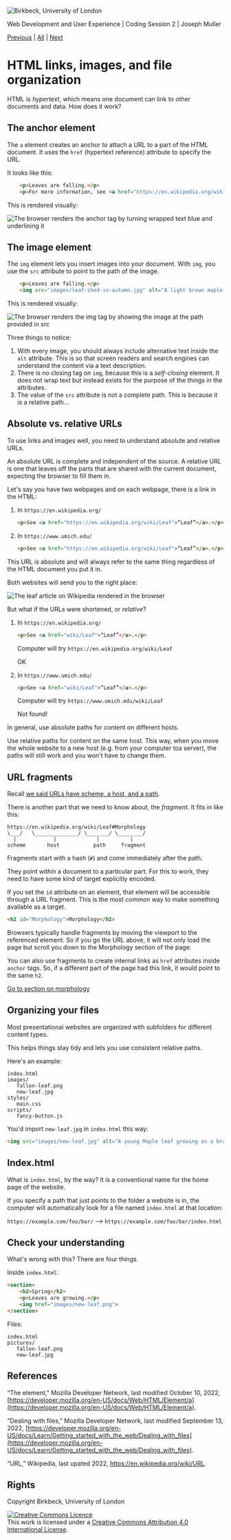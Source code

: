 ![Birkbeck, University of London](images/birkbeck-logo.jpg)

Web Development and User Experience | Coding Session 2 | Joseph Muller

[Previous](workshop-1.md) | [All](README.md) | [Next]()

# HTML links, images, and file organization

HTML is *hypertext*, which means one document can link to other documents and data. How does it work?

## The anchor element

The `a` element creates an anchor to attach a URL to a part of the HTML document. It uses the `href` (hypertext reference) attribute to specify the URL.

It looks like this:

```html
    <p>Leaves are falling.</p>
    <p>For more information, see <a href="https://en.wikipedia.org/wiki/Leaf">“Leaf” on Wikipedia</a>.</p>
```

This is rendered visually:

![The browser renders the anchor tag by turning wrapped text blue and underlining it](images/leaf-wikipedia-a-href.png)

## The image element

The `img` element lets you insert images into your document. With `img`, you use the `src` attribute to point to the path of the image.

```html
    <p>Leaves are falling.</p>
    <img src="images/leaf-shed-in-autumn.jpg" alt="A light brown maple leaf spread out on a white background">
```

This is rendered visually:

![The browser renders the img tag by showing the image at the path provided in src](images/leaves-are-falling-img-src.png)

Three things to notice:

1. With every image, you should always include alternative text inside the `alt` attribute. This is so that screen readers and search engines can understand the content via a text description.
2. There is no closing tag on `img`, because this is a *self-closing* element. It does not wrap text but instead exists for the purpose of the things in the attributes.
3. The value of the `src` attribute is not a complete path. This is because it is a relative path...

## Absolute vs. relative URLs
To use links and images well, you need to understand absolute and relative URLs.

An absolute URL is complete and independent of the source. A relative URL is one that leaves off the parts that are shared with the current document, expecting the browser to fill them in.

Let's say you have two webpages and on each webpage, there is a link in the HTML:

1. In `https://en.wikipedia.org/`
    ```html
    <p>See <a href="https://en.wikipedia.org/wiki/Leaf">“Leaf”</a>.</p>
    ```

2. In `https://www.umich.edu/`
    ```html
    <p>See <a href="https://en.wikipedia.org/wiki/Leaf">“Leaf”</a>.</p>
    ```

This URL is absolute and will always refer to the same thing regardless of the HTML document you put it in.

Both websites will send you to the right place:

![The leaf article on Wikipedia rendered in the browser](images/leaf-wikipedia.png)

But what if the URLs were shortened, or *relative*?

1. In `https://en.wikipedia.org/`
    ```html
    <p>See <a href="wiki/Leaf">“Leaf”</a>.</p>
    ```

    Computer will try `https://en.wikipedia.org/wiki/Leaf`

    OK

2. In `https://www.umich.edu/`
    ```html
    <p>See <a href="wiki/Leaf">“Leaf”</a>.</p>
    ```

    Computer will try `https://www.umich.edu/wiki/Leaf`

    Not found!

In general, use absolute paths for content on different hosts.

Use relative paths for content on the same host. This way, when you move the whole website to a new host (e.g. from your computer toa server), the paths will still work and you won't have to change them.

## URL fragments

Recall [we said URLs have scheme, a host, and a path](how-the-internet-works.md).

There is another part that we need to know about, the *fragment*. It fits in like this:

```
https://en.wikipedia.org/wiki/Leaf#Morphology
\___/   \______________/ \_______/ \________/
  |            |             |          |
scheme       host           path     fragment
```

Fragments start with a hash (`#`) and come immediately after the path.

They point *within* a document to a particular part. For this to work, they need to have some kind of target explicitly encoded.

If you set the `id` attribute on an element, that element will be accessible through a URL fragment. This is the most common way to make something available as a target.

```html
<h2 id="Morphology">Morphology</h2>
```

Browsers typically handle fragments by moving the viewport to the referenced element. So if you go the URL above, it will not only load the page but scroll you down to the Morphology section of the page.

You can also use fragments to create internal links as `href` attributes inside `anchor` tags. So, if a different part of the page had this link, it would point to the same `h2`.

<a href="#Morphology">Go to section on morphology</a>

## Organizing your files

Most presentational websites are organized with subfolders for different content types.

This helps things stay tidy and lets you use consistent relative paths.

Here's an example:

```
index.html
images/
   fallen-leaf.png
   new-leaf.jpg
styles/
   main.css
scripts/
   fancy-button.js
```

You'd import `new-leaf.jpg` in `index.html` this way:

```html
<img src="images/new-leaf.jpg" alt="A young Maple leaf growing on a branch in spring">
```

## Index.html
What is `index.html`, by the way? It is a conventional name for the home page of the website.

If you specify a path that just points to the folder a website is in, the computer will automatically look for a file named `index.html` at that location:

`https://example.com/foo/bar/` --> `https://example.com/foo/bar/index.html`

## Check your understanding
What's wrong with this? There are four things.

Inside `index.html`:

```html
<section>
    <h2>Spring</h2>
    <p>Leaves are growing.</p>
    <img href="images/new-leaf.png">
</section>
```

Files:

```
index.html
pictures/
   fallen-leaf.png
   new-leaf.jpg
```

<!--
1. images != pictures
2. src not href
3. jpg not png
4. no alt text
-->

## References

“The <a> element,” Mozilla Developer Network, last modified October 10, 2022, [https://developer.mozilla.org/en-US/docs/Web/HTML/Element/a](https://developer.mozilla.org/en-US/docs/Web/HTML/Element/a).

“Dealing with files,” Mozilla Developer Network, last modified September 13, 2022, [https://developer.mozilla.org/en-US/docs/Learn/Getting_started_with_the_web/Dealing_with_files](https://developer.mozilla.org/en-US/docs/Learn/Getting_started_with_the_web/Dealing_with_files).

“URL,” Wikipedia, last upated 2022, https://en.wikipedia.org/wiki/URL.

## Rights
Copyright Birkbeck, University of London

<a rel="license" href="http://creativecommons.org/licenses/by/4.0/"><img alt="Creative Commons Licence" src="https://i.creativecommons.org/l/by/4.0/88x31.png" /></a><br />This work is licensed under a <a rel="license" href="http://creativecommons.org/licenses/by/4.0/">Creative Commons Attribution 4.0 International License</a>.
